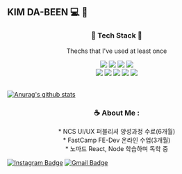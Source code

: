 ## KIM DA-BEEN 💻 💙

<h3 align="center">📌 Tech Stack 📌</h3>
<p  align="center"> Thechs that I've used at least once 


<div align="center">
    <img src="https://img.shields.io/badge/HTML5-302683?style=flat-square&logo=HTML5&logoColor=white"/>
    <img src="https://img.shields.io/badge/CSS3-1572B6?style=flat-square&logo=CSS3&logoColor=white"/>
    <img src="https://img.shields.io/badge/Sass-CC6699?style=flat-square&logo=Sass&logoColor=white"/>
    <img src="https://img.shields.io/badge/Bootstrap-7952B3?style=flat-square&logo=Bootstrap&logoColor=white"/><br />
    <img src="https://img.shields.io/badge/JavaScript-F7DF1E?style=flat-square&logo=JavaScript&logoColor=white"/>
    <img src="https://img.shields.io/badge/TypeScript-3178C6?style=flat-square&logo=TypeScript&logoColor=white"/>
    <img src="https://img.shields.io/badge/React-61DAFB?style=flat-square&logo=React&logoColor=black"/>
    <img src="https://img.shields.io/badge/Webpack-006272?style=flat-square&logo=Webpack&logoColor=white"/>
    <img src="https://img.shields.io/badge/Adobe-F40D12?style=flat-square&logo=Adobe&logoColor=white"/><br /><br />
</div>

[![Anurag's github stats](https://github-readme-stats.vercel.app/api/top-langs/?username=anuraghazra&layout=compact)](https://github.com/anuraghazra/github-readme-stats)


<h3 align="center">☕️ About Me : </h3>
<p align="center">
* NCS UI/UX 퍼블리셔 양성과정 수료(6개월) <br>
* FastCamp FE-Dev 온라인 수업(3개월) <br>
* 노마드 React, Node 학습하며 독학 중 </p>

[![Instagram Badge](https://img.shields.io/badge/Instagram-BD081C?style=flat-square&logo=Instagram&logoColor=white&link=https://www.instagram.com/on_db)](https://www.instagram.com/on_db)</a>
[![Gmail Badge](https://img.shields.io/badge/Gmail-4285F4?style=flat-square&logo=Gmail&logoColor=white&link=mailto:hobak0278@gmail.com)](mailto:hobak0278@gmail.com)

